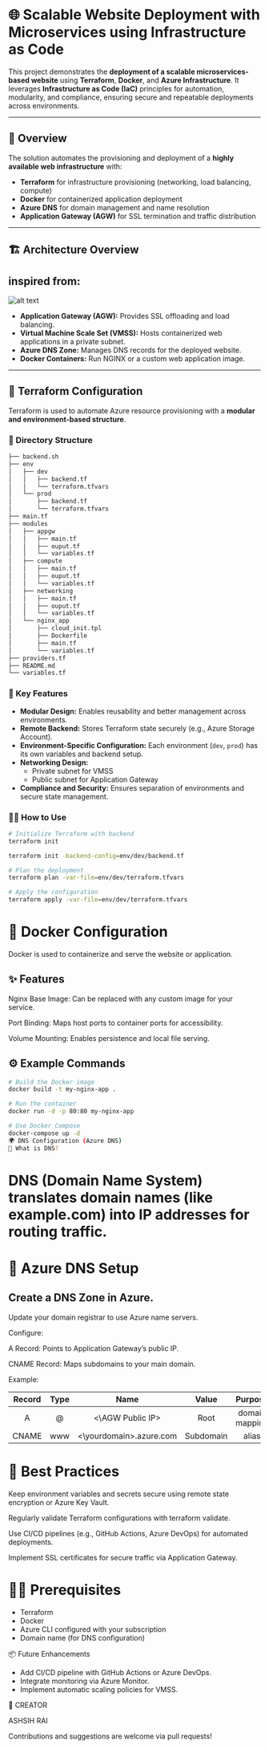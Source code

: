 # 🌐 Scalable Website Deployment with Microservices using Infrastructure as Code

This project demonstrates the **deployment of a scalable microservices-based website** using **Terraform**, **Docker**, and **Azure Infrastructure**. It leverages **Infrastructure as Code (IaC)** principles for automation, modularity, and compliance, ensuring secure and repeatable deployments across environments.

---

## 🚀 Overview

The solution automates the provisioning and deployment of a **highly available web infrastructure** with:
- **Terraform** for infrastructure provisioning (networking, load balancing, compute)
- **Docker** for containerized application deployment
- **Azure DNS** for domain management and name resolution
- **Application Gateway (AGW)** for SSL termination and traffic distribution

---

## 🏗️ Architecture Overview


## inspired from:
  ![alt text](Gemini_Generated_Image_ch31tjch31tjch31.png)


- **Application Gateway (AGW):** Provides SSL offloading and load balancing.
- **Virtual Machine Scale Set (VMSS):** Hosts containerized web applications in a private subnet.
- **Azure DNS Zone:** Manages DNS records for the deployed website.
- **Docker Containers:** Run NGINX or a custom web application image.

---

## 🧱 Terraform Configuration

Terraform is used to automate Azure resource provisioning with a **modular and environment-based structure**.

### 📂 Directory Structure

```bash
├── backend.sh
├── env
│   ├── dev
│   │   ├── backend.tf
│   │   └── terraform.tfvars
│   └── prod
│       ├── backend.tf
│       └── terraform.tfvars
├── main.tf
├── modules
│   ├── appgw
│   │   ├── main.tf
│   │   ├── ouput.tf
│   │   └── variables.tf
│   ├── compute
│   │   ├── main.tf
│   │   ├── ouput.tf
│   │   └── variables.tf
│   ├── networking
│   │   ├── main.tf
│   │   ├── ouput.tf
│   │   └── variables.tf
│   └── nginx_app
│       ├── cloud_init.tpl
│       ├── Dockerfile
│       ├── main.tf
│       └── variables.tf
├── providers.tf
├── README.md
└── variables.tf
```

### 🧩 Key Features
- **Modular Design:** Enables reusability and better management across environments.
- **Remote Backend:** Stores Terraform state securely (e.g., Azure Storage Account).
- **Environment-Specific Configuration:** Each environment (`dev`, `prod`) has its own variables and backend setup.
- **Networking Design:** 
  - Private subnet for VMSS
  - Public subnet for Application Gateway
- **Compliance and Security:** Ensures separation of environments and secure state management.

### 🏃‍♂️ How to Use
```bash
# Initialize Terraform with backend
terraform init 

terraform init -backend-config=env/dev/backend.tf

# Plan the deployment
terraform plan -var-file=env/dev/terraform.tfvars

# Apply the configuration
terraform apply -var-file=env/dev/terraform.tfvars
```

# 🐳 Docker Configuration

Docker is used to containerize and serve the website or application.

## ✨ Features

Nginx Base Image: Can be replaced with any custom image for your service.

Port Binding: Maps host ports to container ports for accessibility.

Volume Mounting: Enables persistence and local file serving.

## ⚙️ Example Commands
```bash
# Build the Docker image
docker build -t my-nginx-app .

# Run the container
docker run -d -p 80:80 my-nginx-app

# Use Docker Compose
docker-compose up -d
🌍 DNS Configuration (Azure DNS)
🧠 What is DNS?
```
# DNS (Domain Name System) translates domain names (like example.com) into IP addresses for routing traffic.

# 🧾 Azure DNS Setup

## Create a DNS Zone in Azure.

Update your domain registrar to use Azure name servers.

Configure:

A Record: Points to Application Gateway’s public IP.

CNAME Record: Maps subdomains to your main domain.

Example:

|Record |Type	|Name	|Value	|Purpose|
|:--:|:--:|:--:|:--:|:--:|
|A	|@	|<\AGW Public IP>	|Root |domain mapping|
|CNAME	|www	|<\yourdomain>.azure.com	|Subdomain |alias|

# 📘 Best Practices

Keep environment variables and secrets secure using remote state encryption or Azure Key Vault.

Regularly validate Terraform configurations with terraform validate.

Use CI/CD pipelines (e.g., GitHub Actions, Azure DevOps) for automated deployments.

Implement SSL certificates for secure traffic via Application Gateway.

# 🧑‍💻 Prerequisites

- Terraform
- Docker
- Azure CLI configured with your subscription
- Domain name (for DNS configuration)

📦 Future Enhancements

- Add CI/CD pipeline with GitHub Actions or Azure DevOps.
- Integrate monitoring via Azure Monitor.
- Implement automatic scaling policies for VMSS.

👥 CREATOR

ASHSIH RAI

Contributions and suggestions are welcome via pull requests!